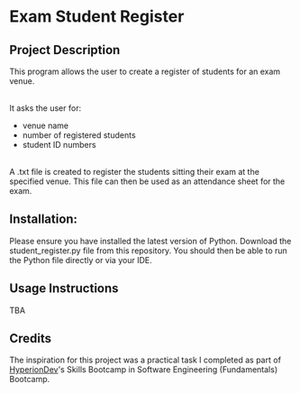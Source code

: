 <h1>Exam Student Register</h1>

<h2>Project Description</h2>

This program allows the user to create a register of students for an exam venue.

<br>
It asks the user for:
<ul>
  <li>venue name</li>
  <li>number of registered students</li>
  <li>student ID numbers</li>
</ul>

<br>
A .txt file is created to register the students sitting their exam at the specified venue.   
This file can then be used as an attendance sheet for the exam.

<h2>Installation:</h2>
Please ensure you have installed the latest version of Python.  
Download the student_register.py file from this repository.  
You should then be able to run the Python file directly or via your IDE.

<h2>Usage Instructions</h2>
TBA

<h2>Credits</h2>
The inspiration for this project was a practical task I completed as part of <a href="https://www.linkedin.com/school/hyperion-development-south-africa/">HyperionDev</a>'s Skills Bootcamp in Software Engineering (Fundamentals) Bootcamp.
